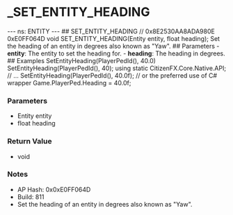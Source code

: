 # _SET_ENTITY_HEADING

--- ns: ENTITY ---  ## SET_ENTITY_HEADING  // 0x8E2530AA8ADA980E 0xE0FF064D void SET_ENTITY_HEADING(Entity entity, float heading);  Set the heading of an entity in degrees also known as "Yaw".  ## Parameters  - **entity**: The entity to set the heading for. - **heading**: The heading in degrees.  ## Examples  SetEntityHeading(PlayerPedId(), 40.0)  SetEntityHeading(PlayerPedId(), 40);  using static CitizenFX.Core.Native.API; // ...  SetEntityHeading(PlayerPedId(), 40.0f);  // or the preferred use of C# wrapper Game.PlayerPed.Heading = 40.0f;

### Parameters
* Entity entity
* float heading

### Return Value
* void

### Notes
* AP Hash: 0x0xE0FF064D
* Build: 811
* Set the heading of an entity in degrees also known as "Yaw".

